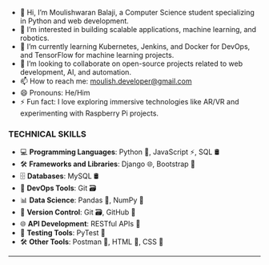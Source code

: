 - 👋 Hi, I’m Moulishwaran Balaji, a Computer Science student specializing in Python and web development.
- 👀 I’m interested in building scalable applications, machine learning, and robotics.
- 🌱 I’m currently learning Kubernetes, Jenkins, and Docker for DevOps, and TensorFlow for machine learning projects.
- 💞️ I’m looking to collaborate on open-source projects related to web development, AI, and automation.
- 📫 How to reach me: [moulish.developer@gmail.com](mailto:moulish.developer@gmail.com)
- 😄 Pronouns: He/Him
- ⚡ Fun fact: I love exploring immersive technologies like AR/VR and experimenting with Raspberry Pi projects.

<!-- Proudly created with GPRM ( https://gprm.itsvg.in ) -->
### TECHNICAL SKILLS
- 💻 **Programming Languages**: Python 🐍, JavaScript ⚡, SQL 🛢️
- 🛠️ **Frameworks and Libraries**: Django 🌐, Bootstrap 🎨
- 🗄️ **Databases**: MySQL 🛢️
- 🚀 **DevOps Tools**: Git 🗃️
- 📊 **Data Science**: Pandas 🐼, NumPy 📐
- 🔄 **Version Control**: Git 🗃️, GitHub 🐙
- 🌐 **API Development**: RESTful APIs 🔗
- 🧪 **Testing Tools**: PyTest 🧪
- 🛠️ **Other Tools**: Postman 📮, HTML 📄, CSS 🎨
---
